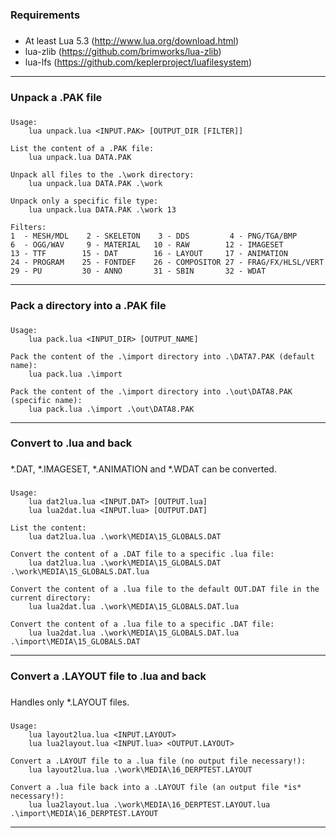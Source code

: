 ### Requirements ###
###  
* At least Lua 5.3 (http://www.lua.org/download.html)
* lua-zlib (https://github.com/brimworks/lua-zlib)
* lua-lfs (https://github.com/keplerproject/luafilesystem)
---

### Unpack a .PAK file ###
###  
```text
Usage:
    lua unpack.lua <INPUT.PAK> [OUTPUT_DIR [FILTER]]

List the content of a .PAK file:
    lua unpack.lua DATA.PAK

Unpack all files to the .\work directory:
    lua unpack.lua DATA.PAK .\work

Unpack only a specific file type:
    lua unpack.lua DATA.PAK .\work 13

Filters:
1  - MESH/MDL    2 - SKELETON    3 - DDS         4 - PNG/TGA/BMP
6  - OGG/WAV     9 - MATERIAL   10 - RAW        12 - IMAGESET
13 - TTF        15 - DAT        16 - LAYOUT     17 - ANIMATION
24 - PROGRAM    25 - FONTDEF    26 - COMPOSITOR 27 - FRAG/FX/HLSL/VERT
29 - PU         30 - ANNO       31 - SBIN       32 - WDAT
```
---

### Pack a directory into a .PAK file ###
###  
```text
Usage:
    lua pack.lua <INPUT_DIR> [OUTPUT_NAME]

Pack the content of the .\import directory into .\DATA7.PAK (default name):
    lua pack.lua .\import

Pack the content of the .\import directory into .\out\DATA8.PAK (specific name):
    lua pack.lua .\import .\out\DATA8.PAK
```
---

### Convert to .lua and back ###
###  
\*.DAT, \*.IMAGESET, \*.ANIMATION and \*.WDAT can be converted.
###  
```text
Usage:
    lua dat2lua.lua <INPUT.DAT> [OUTPUT.lua]
    lua lua2dat.lua <INPUT.lua> [OUTPUT.DAT]

List the content:
    lua dat2lua.lua .\work\MEDIA\15_GLOBALS.DAT

Convert the content of a .DAT file to a specific .lua file:
    lua dat2lua.lua .\work\MEDIA\15_GLOBALS.DAT .\work\MEDIA\15_GLOBALS.DAT.lua

Convert the content of a .lua file to the default OUT.DAT file in the current directory:
    lua lua2dat.lua .\work\MEDIA\15_GLOBALS.DAT.lua

Convert the content of a .lua file to a specific .DAT file:
    lua lua2dat.lua .\work\MEDIA\15_GLOBALS.DAT.lua .\import\MEDIA\15_GLOBALS.DAT
```
---

### Convert a .LAYOUT file to .lua and back ###
###  
Handles only \*.LAYOUT files.
###  
```text
Usage:
    lua layout2lua.lua <INPUT.LAYOUT>
    lua lua2layout.lua <INPUT.lua> <OUTPUT.LAYOUT>

Convert a .LAYOUT file to a .lua file (no output file necessary!):
    lua layout2lua.lua .\work\MEDIA\16_DERPTEST.LAYOUT

Convert a .lua file back into a .LAYOUT file (an output file *is* necessary!):
    lua lua2layout.lua .\work\MEDIA\16_DERPTEST.LAYOUT.lua .\import\MEDIA\16_DERPTEST.LAYOUT
```
---